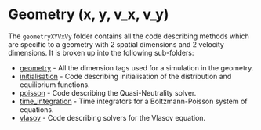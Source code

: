 # Geometry (x, y, v\_x, v\_y)

The `geometryXYVxVy` folder contains all the code describing methods which are specific to a geometry with 2 spatial dimensions and 2 velocity dimensions. It is broken up into the following sub-folders:

- [geometry](./geometry/README.md) - All the dimension tags used for a simulation in the geometry.
- [initialisation](./initialisation/README.md) - Code describing initialisation of the distribution and equilibrium functions.
- [poisson](./poisson/README.md) - Code describing the Quasi-Neutrality solver.
- [time\_integration](./time_integration/README.md) - Time integrators for a Boltzmann-Poisson system of equations.
- [vlasov](./vlasov/README.md) - Code describing solvers for the Vlasov equation.
